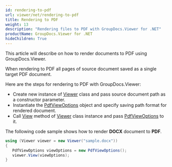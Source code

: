 ```yaml
---
id: rendering-to-pdf
url: viewer/net/rendering-to-pdf
title: Rendering to PDF
weight: 13
description: "Rendering files to PDF with GroupDocs.Viewer for .NET"
productName: GroupDocs.Viewer for .NET
hideChildren: True
---  
```

This article will describe on how to render documents to PDF using GroupDocs.Viewer.

When rendering to PDF all pages of source document saved as a single target PDF document.  

Here are the steps for rendering to PDF with GroupDocs.Viewer:

* Create new instance of [Viewer](https://apireference.groupdocs.com/net/viewer/groupdocs.viewer/viewer) class and pass source document path as a constructor parameter.
* Instantiate the [PdfViewOptions](https://apireference.groupdocs.com/net/viewer/groupdocs.viewer.options/pdfviewoptions) object and specify saving path format for rendered document.
* Call [View](https://apireference.groupdocs.com/net/viewer/groupdocs.viewer/viewer/methods/view) method of [Viewer](https://apireference.groupdocs.com/net/viewer/groupdocs.viewer/viewer) class instance and pass [PdfViewOptions](https://apireference.groupdocs.com/net/viewer/groupdocs.viewer.options/pdfviewoptions) to it.

The following code sample shows how to render **DOCX** document to **PDF**.

```csharp
using (Viewer viewer = new Viewer("sample.docx"))
{
   PdfViewOptions viewOptions = new PdfViewOptions();
   viewer.View(viewOptions);
}
```
